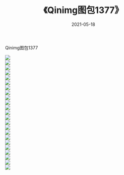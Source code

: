 ﻿---
layout: post
title:  《Qinimg图包1377》
date:   2021-05-18
img: http://imgx.orgx.ga/Qinimg图包/Qinimg图包1377/000.jpg
categories: [美女, 清纯, 唯美]
---

Qinimg图包1377

 ![](http://imgx.orgx.ga/Qinimg图包/Qinimg图包1377/001.jpg) <br>![](http://imgx.orgx.ga/Qinimg图包/Qinimg图包1377/002.jpg) <br>![](http://imgx.orgx.ga/Qinimg图包/Qinimg图包1377/003.jpg) <br>![](http://imgx.orgx.ga/Qinimg图包/Qinimg图包1377/004.jpg) <br>![](http://imgx.orgx.ga/Qinimg图包/Qinimg图包1377/005.jpg) <br>![](http://imgx.orgx.ga/Qinimg图包/Qinimg图包1377/006.jpg) <br>![](http://imgx.orgx.ga/Qinimg图包/Qinimg图包1377/007.jpg) <br>![](http://imgx.orgx.ga/Qinimg图包/Qinimg图包1377/008.jpg) <br>![](http://imgx.orgx.ga/Qinimg图包/Qinimg图包1377/009.jpg) <br>![](http://imgx.orgx.ga/Qinimg图包/Qinimg图包1377/010.jpg) <br>![](http://imgx.orgx.ga/Qinimg图包/Qinimg图包1377/011.jpg) <br>![](http://imgx.orgx.ga/Qinimg图包/Qinimg图包1377/012.jpg) <br>![](http://imgx.orgx.ga/Qinimg图包/Qinimg图包1377/013.jpg) <br>![](http://imgx.orgx.ga/Qinimg图包/Qinimg图包1377/014.jpg) <br>![](http://imgx.orgx.ga/Qinimg图包/Qinimg图包1377/015.jpg) <br>![](http://imgx.orgx.ga/Qinimg图包/Qinimg图包1377/016.jpg) <br>![](http://imgx.orgx.ga/Qinimg图包/Qinimg图包1377/017.jpg) <br>![](http://imgx.orgx.ga/Qinimg图包/Qinimg图包1377/018.jpg) <br>![](http://imgx.orgx.ga/Qinimg图包/Qinimg图包1377/019.jpg) <br>![](http://imgx.orgx.ga/Qinimg图包/Qinimg图包1377/020.jpg) <br>![](http://imgx.orgx.ga/Qinimg图包/Qinimg图包1377/021.jpg) <br>![](http://imgx.orgx.ga/Qinimg图包/Qinimg图包1377/022.jpg) <br>![](http://imgx.orgx.ga/Qinimg图包/Qinimg图包1377/023.jpg) <br>